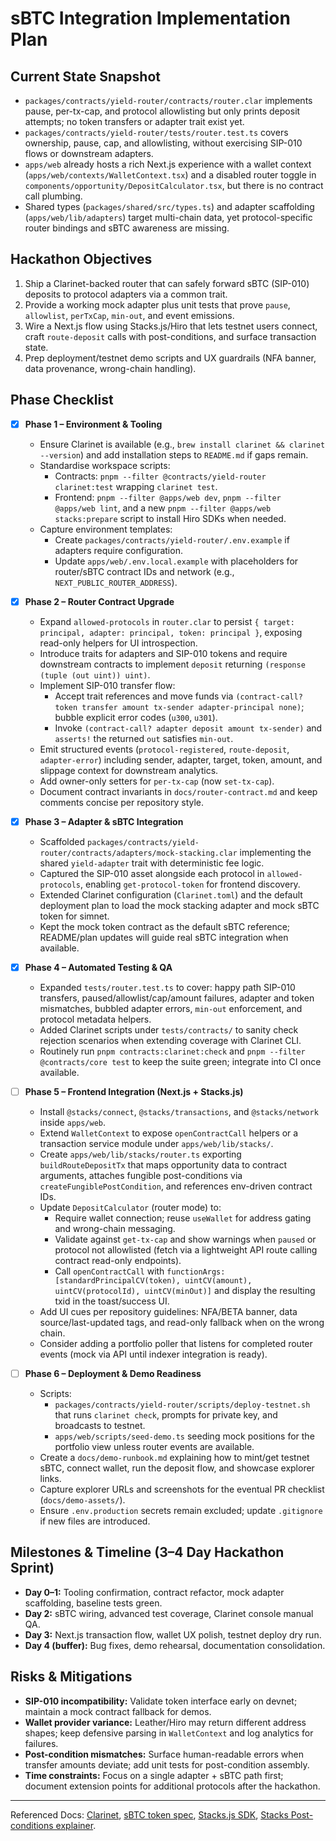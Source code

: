 # sBTC Integration Implementation Plan

## Current State Snapshot
- `packages/contracts/yield-router/contracts/router.clar` implements pause, per-tx-cap, and protocol allowlisting but only prints deposit attempts; no token transfers or adapter trait exist yet.
- `packages/contracts/yield-router/tests/router.test.ts` covers ownership, pause, cap, and allowlisting, without exercising SIP-010 flows or downstream adapters.
- `apps/web` already hosts a rich Next.js experience with a wallet context (`apps/web/contexts/WalletContext.tsx`) and a disabled router toggle in `components/opportunity/DepositCalculator.tsx`, but there is no contract call plumbing.
- Shared types (`packages/shared/src/types.ts`) and adapter scaffolding (`apps/web/lib/adapters`) target multi-chain data, yet protocol-specific router bindings and sBTC awareness are missing.

## Hackathon Objectives
1. Ship a Clarinet-backed router that can safely forward sBTC (SIP-010) deposits to protocol adapters via a common trait.
2. Provide a working mock adapter plus unit tests that prove `pause`, `allowlist`, `perTxCap`, `min-out`, and event emissions.
3. Wire a Next.js flow using Stacks.js/Hiro that lets testnet users connect, craft `route-deposit` calls with post-conditions, and surface transaction state.
4. Prep deployment/testnet demo scripts and UX guardrails (NFA banner, data provenance, wrong-chain handling).

## Phase Checklist
- [x] **Phase 1 – Environment & Tooling**
  - Ensure Clarinet is available (e.g., `brew install clarinet && clarinet --version`) and add installation steps to `README.md` if gaps remain.
  - Standardise workspace scripts:
    - Contracts: `pnpm --filter @contracts/yield-router clarinet:test` wrapping `clarinet test`.
    - Frontend: `pnpm --filter @apps/web dev`, `pnpm --filter @apps/web lint`, and a new `pnpm --filter @apps/web stacks:prepare` script to install Hiro SDKs when needed.
  - Capture environment templates:
    - Create `packages/contracts/yield-router/.env.example` if adapters require configuration.
    - Update `apps/web/.env.local.example` with placeholders for router/sBTC contract IDs and network (e.g., `NEXT_PUBLIC_ROUTER_ADDRESS`).

- [x] **Phase 2 – Router Contract Upgrade**
  - Expand `allowed-protocols` in `router.clar` to persist `{ target: principal, adapter: principal, token: principal }`, exposing read-only helpers for UI introspection.
  - Introduce traits for adapters and SIP-010 tokens and require downstream contracts to implement `deposit` returning `(response (tuple (out uint)) uint)`.
  - Implement SIP-010 transfer flow:
    - Accept trait references and move funds via `(contract-call? token transfer amount tx-sender adapter-principal none)`; bubble explicit error codes (`u300`, `u301`).
    - Invoke `(contract-call? adapter deposit amount tx-sender)` and `asserts!` the returned `out` satisfies `min-out`.
  - Emit structured events (`protocol-registered`, `route-deposit`, `adapter-error`) including sender, adapter, target, token, amount, and slippage context for downstream analytics.
  - Add owner-only setters for `per-tx-cap` (now `set-tx-cap`).
  - Document contract invariants in `docs/router-contract.md` and keep comments concise per repository style.

- [x] **Phase 3 – Adapter & sBTC Integration**
  - Scaffolded `packages/contracts/yield-router/contracts/adapters/mock-stacking.clar` implementing the shared `yield-adapter` trait with deterministic fee logic.
  - Captured the SIP-010 asset alongside each protocol in `allowed-protocols`, enabling `get-protocol-token` for frontend discovery.
  - Extended Clarinet configuration (`Clarinet.toml`) and the default deployment plan to load the mock stacking adapter and mock sBTC token for simnet.
  - Kept the mock token contract as the default sBTC reference; README/plan updates will guide real sBTC integration when available.

- [x] **Phase 4 – Automated Testing & QA**
  - Expanded `tests/router.test.ts` to cover: happy path SIP-010 transfers, paused/allowlist/cap/amount failures, adapter and token mismatches, bubbled adapter errors, `min-out` enforcement, and protocol metadata helpers.
  - Added Clarinet scripts under `tests/contracts/` to sanity check rejection scenarios when extending coverage with Clarinet CLI.
  - Routinely run `pnpm contracts:clarinet:check` and `pnpm --filter @contracts/core test` to keep the suite green; integrate into CI once available.

- [ ] **Phase 5 – Frontend Integration (Next.js + Stacks.js)**
  - Install `@stacks/connect`, `@stacks/transactions`, and `@stacks/network` inside `apps/web`.
  - Extend `WalletContext` to expose `openContractCall` helpers or a transaction service module under `apps/web/lib/stacks/`.
  - Create `apps/web/lib/stacks/router.ts` exporting `buildRouteDepositTx` that maps opportunity data to contract arguments, attaches fungible post-conditions via `createFungiblePostCondition`, and references env-driven contract IDs.
  - Update `DepositCalculator` (router mode) to:
    - Require wallet connection; reuse `useWallet` for address gating and wrong-chain messaging.
    - Validate against `get-tx-cap` and show warnings when `paused` or protocol not allowlisted (fetch via a lightweight API route calling contract read-only endpoints).
    - Call `openContractCall` with `functionArgs: [standardPrincipalCV(token), uintCV(amount), uintCV(protocolId), uintCV(minOut)]` and display the resulting txid in the toast/success UI.
  - Add UI cues per repository guidelines: NFA/BETA banner, data source/last-updated tags, and read-only fallback when on the wrong chain.
  - Consider adding a portfolio poller that listens for completed router events (mock via API until indexer integration is ready).

- [ ] **Phase 6 – Deployment & Demo Readiness**
  - Scripts:
    - `packages/contracts/yield-router/scripts/deploy-testnet.sh` that runs `clarinet check`, prompts for private key, and broadcasts to testnet.
    - `apps/web/scripts/seed-demo.ts` seeding mock positions for the portfolio view unless router events are available.
  - Create a `docs/demo-runbook.md` explaining how to mint/get testnet sBTC, connect wallet, run the deposit flow, and showcase explorer links.
  - Capture explorer URLs and screenshots for the eventual PR checklist (`docs/demo-assets/`).
  - Ensure `.env.production` secrets remain excluded; update `.gitignore` if new files are introduced.

## Milestones & Timeline (3–4 Day Hackathon Sprint)
- **Day 0–1:** Tooling confirmation, contract refactor, mock adapter scaffolding, baseline tests green.
- **Day 2:** sBTC wiring, advanced test coverage, Clarinet console manual QA.
- **Day 3:** Next.js transaction flow, wallet UX polish, testnet deploy dry run.
- **Day 4 (buffer):** Bug fixes, demo rehearsal, documentation consolidation.

## Risks & Mitigations
- **SIP-010 incompatibility:** Validate token interface early on devnet; maintain a mock contract fallback for demos.
- **Wallet provider variance:** Leather/Hiro may return different address shapes; keep defensive parsing in `WalletContext` and log analytics for failures.
- **Post-condition mismatches:** Surface human-readable errors when transfer amounts deviate; add unit tests for post-condition assembly.
- **Time constraints:** Focus on a single adapter + sBTC path first; document extension points for additional protocols after the hackathon.

---
Referenced Docs: [Clarinet](https://docs.hiro.so/tools/clarinet), [sBTC token spec](https://docs.stacks.co/concepts/sbtc/clarity-contracts/sbtc-token), [Stacks.js SDK](https://www.hiro.so/stacks-js), [Stacks Post-conditions explainer](https://dev.to/stacks/understanding-stacks-post-conditions-e65).
